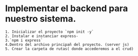 # Implementar el backend para nuestro sistema.
    1. Inicializar el proyecto `npm init -y`
    2. Instalar e instanciar express-
    3.`npm i express`
    4.Dentro del archivo principañ del proyecto. (server js)
    5. Crear la carpeta de rutas( donde accederemos a el crud)
